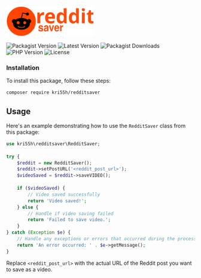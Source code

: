 <img src="assets/logo.svg?v1.3" alt="Reddit Saver" height="80">

![Packagist Version](https://img.shields.io/packagist/v/kri55h/reddit-saver.svg)
![Latest Version](https://img.shields.io/github/v/release/kri55h/reddit-saver)
![Packagist Downloads](https://img.shields.io/packagist/dt/kri55h/reddit-saver)
![PHP Version](https://img.shields.io/badge/PHP-^8.0-mediumslateblue)
![License](https://img.shields.io/github/license/kri55h/reddit-saver)


### Installation

To install this package, follow these steps:
```bash
composer require kri55h/redditsaver
```
## Usage
Here's an example demonstrating how to use the `RedditSaver` class from this package:
```php
use kri55h\redditsaver\RedditSaver;

try {
    $reddit = new RedditSaver();
    $reddit->setPostURL('<reddit_post_url>');
    $videoSaved = $reddit->saveVIDEO();

    if ($videoSaved) {
        // Video saved successfully
        return 'Video saved!';
    } else {
        // Handle if video saving failed
        return 'Failed to save video.';
    }
} catch (Exception $e) {
    // Handle any exceptions or errors that occurred during the process
    return 'An error occurred: ' . $e->getMessage();
}
```
Replace `<reddit_post_url>` with the actual URL of the Reddit post you want to save as a video.

